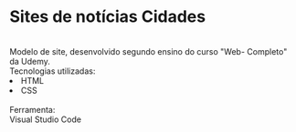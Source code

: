 <h1>Sites de notícias Cidades</h1>
<br>
Modelo de site, desenvolvido segundo ensino do curso "Web- Completo" da Udemy.
<br>
Tecnologias utilizadas:
<li>HTML</li>
<li>CSS</li>
<br>
Ferramenta:
<br>
Visual Studio Code
